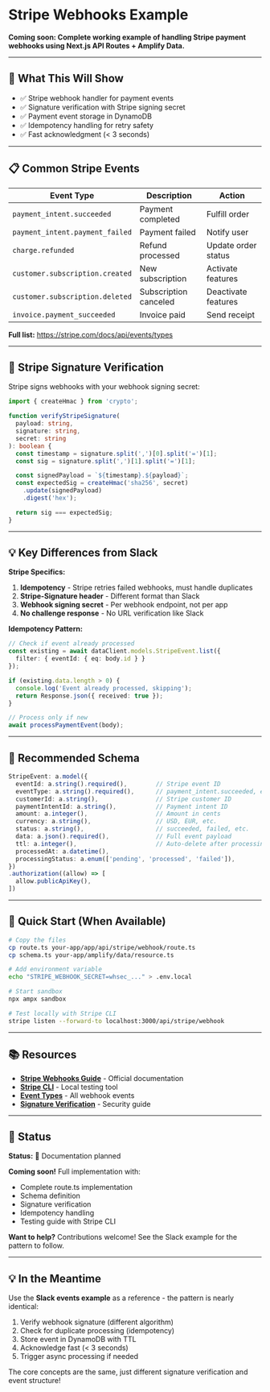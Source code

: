 # Stripe Webhooks Example

**Coming soon: Complete working example of handling Stripe payment webhooks using Next.js API Routes + Amplify Data.**

---

## 🎯 What This Will Show

- ✅ Stripe webhook handler for payment events
- ✅ Signature verification with Stripe signing secret
- ✅ Payment event storage in DynamoDB
- ✅ Idempotency handling for retry safety
- ✅ Fast acknowledgment (< 3 seconds)

---

## 📋 Common Stripe Events

| Event Type | Description | Action |
|------------|-------------|--------|
| `payment_intent.succeeded` | Payment completed | Fulfill order |
| `payment_intent.payment_failed` | Payment failed | Notify user |
| `charge.refunded` | Refund processed | Update order status |
| `customer.subscription.created` | New subscription | Activate features |
| `customer.subscription.deleted` | Subscription canceled | Deactivate features |
| `invoice.payment_succeeded` | Invoice paid | Send receipt |

**Full list:** https://stripe.com/docs/api/events/types

---

## 🔐 Stripe Signature Verification

Stripe signs webhooks with your webhook signing secret:

```typescript
import { createHmac } from 'crypto';

function verifyStripeSignature(
  payload: string,
  signature: string,
  secret: string
): boolean {
  const timestamp = signature.split(',')[0].split('=')[1];
  const sig = signature.split(',')[1].split('=')[1];

  const signedPayload = `${timestamp}.${payload}`;
  const expectedSig = createHmac('sha256', secret)
    .update(signedPayload)
    .digest('hex');

  return sig === expectedSig;
}
```

---

## 💡 Key Differences from Slack

**Stripe Specifics:**
1. **Idempotency** - Stripe retries failed webhooks, must handle duplicates
2. **Stripe-Signature header** - Different format than Slack
3. **Webhook signing secret** - Per webhook endpoint, not per app
4. **No challenge response** - No URL verification like Slack

**Idempotency Pattern:**
```typescript
// Check if event already processed
const existing = await dataClient.models.StripeEvent.list({
  filter: { eventId: { eq: body.id } }
});

if (existing.data.length > 0) {
  console.log('Event already processed, skipping');
  return Response.json({ received: true });
}

// Process only if new
await processPaymentEvent(body);
```

---

## 📝 Recommended Schema

```typescript
StripeEvent: a.model({
  eventId: a.string().required(),        // Stripe event ID
  eventType: a.string().required(),      // payment_intent.succeeded, etc.
  customerId: a.string(),                // Stripe customer ID
  paymentIntentId: a.string(),           // Payment intent ID
  amount: a.integer(),                   // Amount in cents
  currency: a.string(),                  // USD, EUR, etc.
  status: a.string(),                    // succeeded, failed, etc.
  data: a.json().required(),             // Full event payload
  ttl: a.integer(),                      // Auto-delete after processing
  processedAt: a.datetime(),
  processingStatus: a.enum(['pending', 'processed', 'failed']),
})
.authorization((allow) => [
  allow.publicApiKey(),
])
```

---

## 🚀 Quick Start (When Available)

```bash
# Copy the files
cp route.ts your-app/app/api/stripe/webhook/route.ts
cp schema.ts your-app/amplify/data/resource.ts

# Add environment variable
echo "STRIPE_WEBHOOK_SECRET=whsec_..." > .env.local

# Start sandbox
npx ampx sandbox

# Test locally with Stripe CLI
stripe listen --forward-to localhost:3000/api/stripe/webhook
```

---

## 📚 Resources

- **[Stripe Webhooks Guide](https://stripe.com/docs/webhooks)** - Official documentation
- **[Stripe CLI](https://stripe.com/docs/stripe-cli)** - Local testing tool
- **[Event Types](https://stripe.com/docs/api/events/types)** - All webhook events
- **[Signature Verification](https://stripe.com/docs/webhooks/signatures)** - Security guide

---

## 🔔 Status

**Status:** 📝 Documentation planned

**Coming soon!** Full implementation with:
- Complete route.ts implementation
- Schema definition
- Signature verification
- Idempotency handling
- Testing guide with Stripe CLI

**Want to help?** Contributions welcome! See the Slack example for the pattern to follow.

---

## 💡 In the Meantime

Use the **Slack events example** as a reference - the pattern is nearly identical:

1. Verify webhook signature (different algorithm)
2. Check for duplicate processing (idempotency)
3. Store event in DynamoDB with TTL
4. Acknowledge fast (< 3 seconds)
5. Trigger async processing if needed

The core concepts are the same, just different signature verification and event structure!
